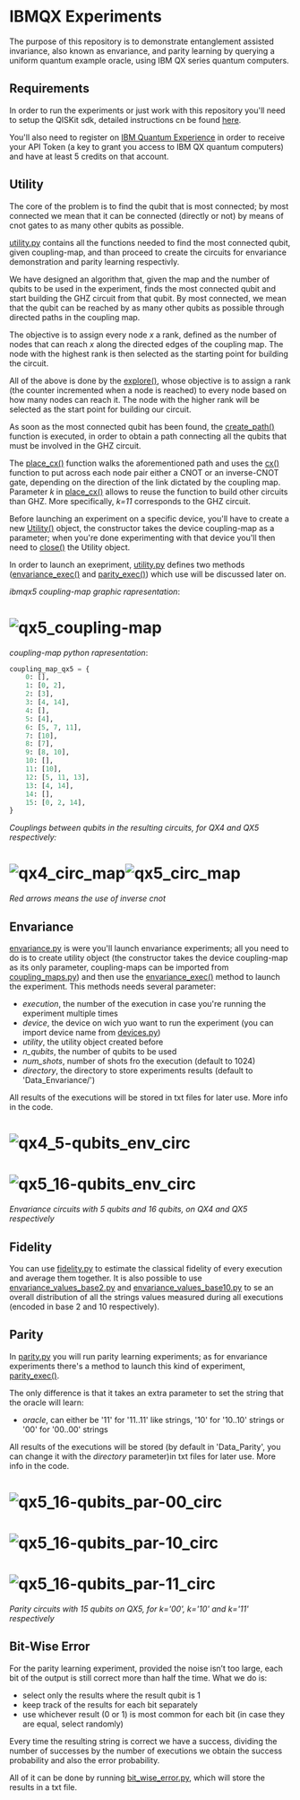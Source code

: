 # IBMQX Experiments
The purpose of this repository is to demonstrate entanglement assisted invariance,
also known as envariance, and parity learning by querying a uniform quantum example oracle,
using IBM QX series quantum computers.

## Requirements

In order to run the experiments or just work with this repository you'll need to setup
the QISKit sdk, detailed instructions cn be found
[here](https://github.com/QISKit/qiskit-sdk-py/blob/master/doc/install.rst#3.1-Setup-the-environment).

You'll also need to register on [IBM Quantum Experience](https://quantumexperience.ng.bluemix.net/qx/community)
in order to receive your API Token (a key to grant you access to IBM QX quantum computers)
and have at least 5 credits on that account.

## Utility

The core of the problem is to find the qubit that is most connected;
by most connected we mean that it can be connected (directly or not) by means of cnot gates
to as many other qubits as possible.

[utility.py](https://github.com/DavideFrr/ibmqx_experiments/blob/master/utility.py)
contains all the functions needed to find the most connected qubit, given coupling-map,
and than proceed to create the circuits for envariance demonstration and parity learning respectivly.

We have designed an algorithm that, given the map and the number of qubits to be used in the experiment,
finds the most connected qubit and start building the GHZ circuit from that qubit. By most connected,
we mean that the qubit can be reached by as many other qubits as possible
through directed paths in the coupling map.

The objective is to assign every node _x_ a rank, defined as the number of nodes
that can reach _x_ along the directed edges of the coupling map.
The node with the highest rank is then selected as the starting point for building the circuit.

All of the above is done by the [explore()](https://github.com/DavideFrr/ibmqx_experiments/blob/c833012d024cae1ddff7849a5ce2d1fddcb93d0f/utility.py#L51),
whose objective is to assign a rank (the counter incremented when a node is reached) to
every node based on how many nodes can reach it. The node with the higher rank will be
selected as the start point for building our circuit.

As soon as the most connected qubit has been found, the [create_path()](https://github.com/DavideFrr/ibmqx_experiments/blob/c833012d024cae1ddff7849a5ce2d1fddcb93d0f/utility.py#L93)
function is executed, in order to obtain a path connecting all the qubits
that must be involved in the GHZ circuit.

The [place_cx()](https://github.com/DavideFrr/ibmqx_experiments/blob/bf9b5f02a8f7566aa09397f3e151dfa71b35d6c2/utility.py#L130)
function walks the aforementioned path and uses the [cx()](https://github.com/DavideFrr/ibmqx_experiments/blob/bf9b5f02a8f7566aa09397f3e151dfa71b35d6c2/utility.py#L114)
function to put across each node pair either a CNOT or an inverse-CNOT gate,
depending on the direction of the link dictated by the coupling map.
Parameter _k_ in [place_cx()](https://github.com/DavideFrr/ibmqx_experiments/blob/bf9b5f02a8f7566aa09397f3e151dfa71b35d6c2/utility.py#L130)
allows to reuse the function to build other circuits
than GHZ. More specifically, _k=11_ corresponds to the GHZ circuit.

Before launching an experiment on a specific device, you'll have to create a new [Utility()](https://github.com/DavideFrr/ibmqx_experiments/blob/bf9b5f02a8f7566aa09397f3e151dfa71b35d6c2/utility.py#L18)
object, the constructor takes the device coupling-map as a parameter;
when you're done experimenting with that device you'll
then need to [close()](https://github.com/DavideFrr/ibmqx_experiments/blob/bf9b5f02a8f7566aa09397f3e151dfa71b35d6c2/utility.py#L44)
the Utility object.

In order to launch an exepriment, [utility.py](https://github.com/DavideFrr/ibmqx_experiments/blob/master/utility.py)
defines two methods ([envariance_exec()](https://github.com/DavideFrr/ibmqx_experiments/blob/09ae04ef4056badcc38804fed38f44570ba63669/utility.py#L261)
and [parity_exec()](https://github.com/DavideFrr/ibmqx_experiments/blob/09ae04ef4056badcc38804fed38f44570ba63669/utility.py#L386))
which use will be discussed later on.

_ibmqx5 coupling-map graphic rapresentation_:
# ![qx5_coupling-map](images/qx5_coupling-map.png)

_coupling-map python rapresentation_:
```python
coupling_map_qx5 = {
    0: [],
    1: [0, 2],
    2: [3],
    3: [4, 14],
    4: [],
    5: [4],
    6: [5, 7, 11],
    7: [10],
    8: [7],
    9: [8, 10],
    10: [],
    11: [10],
    12: [5, 11, 13],
    13: [4, 14],
    14: [],
    15: [0, 2, 14],
}
```


_Couplings between qubits in the resulting circuits, for QX4 and QX5 respectively:_
# ![qx4_circ_map](images/qx4_circ_map.png)![qx5_circ_map](images/qx5_circ_map.png)
_Red arrows means the use of inverse cnot_

## Envariance

[envariance.py](https://github.com/DavideFrr/ibmqx_experiments/blob/master/envariance.py)
is were you'll launch envariance experiments; all you need to do is to create utility object (the constructor takes the device
coupling-map as its only parameter,
coupling-maps can be imported from [coupling_maps.py](https://github.com/DavideFrr/ibmqx_experiments/blob/master/coupling_maps.py))
and then use the [envariance_exec()](https://github.com/DavideFrr/ibmqx_experiments/blob/09ae04ef4056badcc38804fed38f44570ba63669/utility.py#L261)
method to launch the experiment. This methods needs several parameter:
- _execution_, the number of the execution in case you're running the experiment multiple times
- _device_, the device on wich yuo want to run the experiment (you can import device name from [devices.py](https://github.com/DavideFrr/ibmqx_experiments/blob/master/devices.py))
- _utility_, the utility object created before
- _n_qubits_, the number of qubits to be used
- _num_shots_, number of shots fro the execution (default to 1024)
- _directory_, the directory to store experiments results (default to 'Data_Envariance/')

All results of the executions will be stored in txt files for later use.
More info in the code.

# ![qx4_5-qubits_env_circ](images/qx4_5-qubits_env_circ.png)
# ![qx5_16-qubits_env_circ](images/qx5_16-qubits_env_circ.png)
_Envariance circuits with 5 qubits and 16 qubits, on QX4 and QX5 respectively_

## Fidelity

You can use [fidelity.py](https://github.com/DavideFrr/ibmqx_experiments/blob/master/fidelity.py)
to estimate the classical fidelity of every execution and average them together. It is also possible to
use [envariance_values_base2.py](https://github.com/DavideFrr/ibmqx_experiments/blob/master/envariance_values_base2.py)
and [envariance_values_base10.py](https://github.com/DavideFrr/ibmqx_experiments/blob/master/envariance_values_base10.py)
to se an overall distribution of
all the strings values measured during all executions (encoded in base 2 and 10 respectively).

## Parity

In [parity.py](https://github.com/DavideFrr/ibmqx_experiments/blob/master/parity.py)
you will run parity learning experiments;
as for envariance experiments there's a method to launch this kind of experiment,
[parity_exec()](https://github.com/DavideFrr/ibmqx_experiments/blob/09ae04ef4056badcc38804fed38f44570ba63669/utility.py#L386).

The only difference is that it takes an extra parameter to set the string that the oracle will learn:
- _oracle_, can either be '11' for '11..11' like strings, '10' for '10..10' strings or '00' for '00..00' strings

All results of the executions will be stored
(by default in 'Data_Parity', you can change it with the _directory_ parameter)in txt files for later use.
More info in the code.

# ![qx5_16-qubits_par-00_circ](images/qx5_16-qubits_par-00_circ.png)
# ![qx5_16-qubits_par-10_circ](images/qx5_16-qubits_par-10_circ.png)
# ![qx5_16-qubits_par-11_circ](images/qx5_16-qubits_par-11_circ.png)
_Parity circuits with 15 qubits on QX5, for k='00', k='10' and k='11' respectively_

## Bit-Wise Error

For the parity learning experiment, provided the noise isn’t too large,
each bit of the output is still correct more than half the time. What we do is:
- select only the results where the result qubit is 1
- keep track of the results for each bit separately
- use whichever result (0 or 1) is most common for each bit
(in case they are equal, select randomly)

Every time the resulting string is correct we have a success, dividing
the number of successes by the number of executions we obtain the success probability
and also the error probability.

All of it can be done by running [bit_wise_error.py](https://github.com/DavideFrr/ibmqx_experiments/blob/master/bit_wise_error.py),
which will store the results in a txt file.
